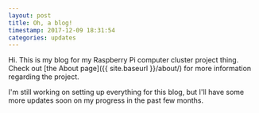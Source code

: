 ```yaml
---
layout: post
title: Oh, a blog!
timestamp: 2017-12-09 18:31:54
categories: updates
---
```


Hi. This is my blog for my Raspberry Pi computer cluster project thing. Check out [the About page]({{ site.baseurl }}/about/)
for more information regarding the project.

I'm still working on setting up everything for this blog, but I'll have some more updates soon on my progress in the past
few months.